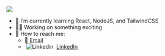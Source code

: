 <!-- Typing SVG by DenverCoder1 - https://github.com/DenverCoder1/readme-typing-svg -->
<a><img src="https://readme-typing-svg.demolab.com/?lines=👋+Hi+there,+I'm+Thomas;IT+graduate+from+UTAS&font=Fira%20Code&center=true&width=440&height=45&color=f75c7e&vCenter=true&pause=1000&size=22" /></a>


- 🌱 I’m currently learning React, NodeJS, and TailwindCSS
- 👨‍💻 Working on something exciting
- 💬 How to reach me:
  - 📧 [Email](mailto:thong.dang0903@gmail.com)
  - &nbsp;![Linkedin](https://i.stack.imgur.com/gVE0j.png) &nbsp;[LinkedIn](https://www.linkedin.com/in/minh-thong-dang-856b601a3/)
